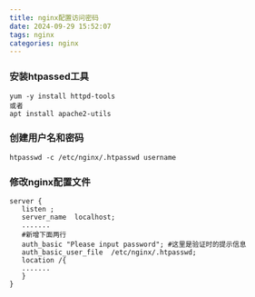 ```yaml
---
title: nginx配置访问密码
date: 2024-09-29 15:52:07
tags: nginx
categories: nginx
---
```

### 安装htpassed工具
```
yum -y install httpd-tools
或者
apt install apache2-utils
```
### 创建用户名和密码
```
htpasswd -c /etc/nginx/.htpasswd username
```
### 修改nginx配置文件
```
server {
   listen ;
   server_name  localhost;
   .......
   #新增下面两行
   auth_basic "Please input password"; #这里是验证时的提示信息
   auth_basic_user_file  /etc/nginx/.htpasswd;
   location /{
   .......
   }
}
```
